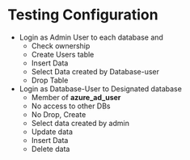 # Testing Configuration

- Login as Admin User to each database and 
    - Check ownership
    - Create Users table
    - Insert Data
    - Select Data created by Database-user
    - Drop Table
- Login as Database-User to Designated database
    - Member of **azure_ad_user**
    - No access to other DBs
    - No Drop, Create
    - Select data created by admin
    - Update data
    - Insert Data
    - Delete data
